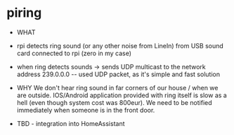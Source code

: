 # piring
- WHAT
- rpi detects ring sound (or any other noise from LineIn) from USB sound card connected to rpi (zero in my case)

- when ring detects sounds -> sends UDP multicast to the network address 239.0.0.0
-- used UDP packet, as it's simple and fast solution

- WHY
We don't hear ring sound in far corners of our house / when we are outside. IOS/Android application provided with ring itself is slow as a hell (even though system cost was 800eur). We need to be notified immediately when someone is in the front door.


- TBD - integration into HomeAssistant